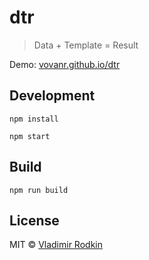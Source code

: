 # dtr

> Data + Template = Result

Demo: [vovanr.github.io/dtr][demo]

## Development

```shell
npm install
```

```shell
npm start
```

## Build

```shell
npm run build
```

## License
MIT © [Vladimir Rodkin](https://github.com/VovanR)

[demo]: https://vovanr.github.io/dtr

